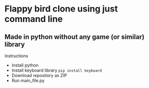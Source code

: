 # Flappy bird clone using just command line
## Made in python without any game (or similar) library

Instructions
* Install python
* Install keyboard library `pip install keyboard`
* Download repository as ZIP
* Run main_file.py